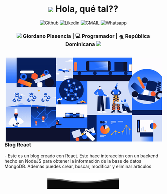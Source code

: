 <div align="center">
   <h1><img src="https://media.giphy.com/media/hvRJCLFzcasrR4ia7z/giphy.gif" width="25px"> Hola, qué tal??</h1>
</div>
<p align='center'>
   <a href="https://github.com/giordanoplas" target="_blank"><img alt="Github" src="https://img.shields.io/badge/GitHub-%2312100E.svg?&style=for-the-badge&logo=Github&logoColor=white" /></a> <a href="https://www.linkedin.com/in/giordano-plasencia-10040820/" target="_blank"><img alt="Likedin" src="https://img.shields.io/badge/Likedin-%2312100E.svg?&style=for-the-badge&logo=likedin&logoColor=white" /></a> <a href="mailto:gfidel05@gmail.com" target="_blank"><img alt="GMAIL" src="https://img.shields.io/badge/gmail-%231DA1F2.svg?&style=for-the-badge&logo=gmail&logoColor=white" /></a> <a href="https://wa.me/18297135750" target="_blank"><img alt="Whatsapp" src="https://img.shields.io/badge/whatsapp-%2729a4.svg?&style=for-the-badge&logo=whatsapp&logoColor=white" /></a>
</p>
<div align="center">
<h3><img src="https://media.giphy.com/media/WUlplcMpOCEmTGBtBW/giphy.gif" width="30"> Giordano Plasencia | 💻 Programador | 🛸  República Dominicana <img src="https://media.giphy.com/media/WUlplcMpOCEmTGBtBW/giphy.gif" width="30"></h3>
</div> 
<br />
<img align="right" height="270px" width="500px" alt="GIF" src="https://raw.githubusercontent.com/giordanoplas/giordanoplas/main/techanimation7.gif" />
<p align="center">
  <h3>Blog React</h3>
</p>
 - Este es un blog creado con React. Este hace interacción con un backend hecho en NodeJS para obtener la información de la base de datos MongoDB. Además puedes crear, buscar, modificar y eliminar artículos
<p align="center">
   <img src="https://raw.githubusercontent.com/giordanoplas/giordanoplas/cd76570d3152046b5cc74d603d47a5694646a5be/Bottom.svg" alt="Github Stats" />
</p>
